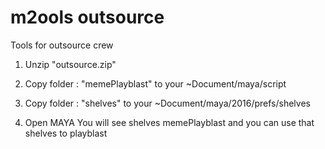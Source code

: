 # m2ools outsource
Tools for outsource crew

1. Unzip "outsource.zip"

2. Copy folder : "memePlayblast" to your ~Document/maya/script

3. Copy folder : "shelves" to your ~Document/maya/2016/prefs/shelves

4. Open MAYA You will see shelves memePlayblast and you can use that shelves to playblast
